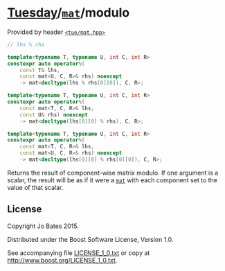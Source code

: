 [Tuesday](../../../README.md)/[`mat`](../../headers/mat.md)/modulo
==================================================================
Provided by header [`<tue/mat.hpp>`](../../headers/mat.md)

```c++
// lhs % rhs

template<typename T, typename U, int C, int R>
constexpr auto operator%(
    const T& lhs,
    const mat<U, C, R>& rhs) noexcept
    -> mat<decltype(lhs % rhs[0][0]), C, R>;

template<typename T, typename U, int C, int R>
constexpr auto operator%(
    const mat<T, C, R>& lhs,
    const U& rhs) noexcept
    -> mat<decltype(lhs[0][0] % rhs), C, R>;

template<typename T, typename U, int C, int R>
constexpr auto operator%(
    const mat<T, C, R>& lhs,
    const mat<U, C, R>& rhs) noexcept
    -> mat<decltype(lhs[0][0] % rhs[0][0]), C, R>;
```

Returns the result of component-wise matrix modulo. If one argument is a scalar,
the result will be as if it were a [`mat`](../../headers/mat.md) with each
component set to the value of that scalar.

License
-------
Copyright Jo Bates 2015.

Distributed under the Boost Software License, Version 1.0.

See accompanying file [LICENSE_1_0.txt](../../../LICENSE_1_0.txt) or copy at
http://www.boost.org/LICENSE_1_0.txt.

